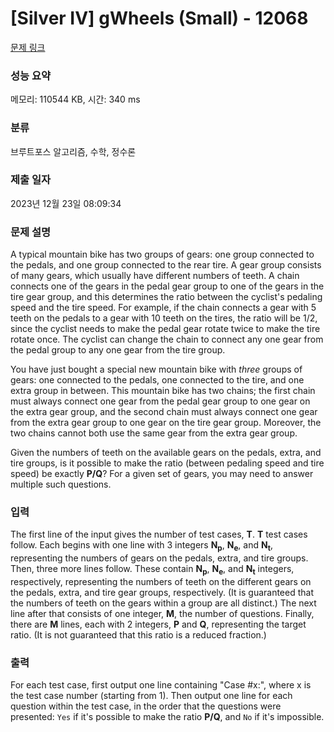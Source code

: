 # [Silver IV] gWheels (Small) - 12068 

[문제 링크](https://www.acmicpc.net/problem/12068) 

### 성능 요약

메모리: 110544 KB, 시간: 340 ms

### 분류

브루트포스 알고리즘, 수학, 정수론

### 제출 일자

2023년 12월 23일 08:09:34

### 문제 설명

<p>A typical mountain bike has two groups of gears: one group connected to the pedals, and one group connected to the rear tire. A gear group consists of many gears, which usually have different numbers of teeth. A chain connects one of the gears in the pedal gear group to one of the gears in the tire gear group, and this determines the ratio between the cyclist's pedaling speed and the tire speed. For example, if the chain connects a gear with 5 teeth on the pedals to a gear with 10 teeth on the tires, the ratio will be 1/2, since the cyclist needs to make the pedal gear rotate twice to make the tire rotate once. The cyclist can change the chain to connect any one gear from the pedal group to any one gear from the tire group.</p>

<p>You have just bought a special new mountain bike with <em>three</em> groups of gears: one connected to the pedals, one connected to the tire, and one extra group in between. This mountain bike has two chains; the first chain must always connect one gear from the pedal gear group to one gear on the extra gear group, and the second chain must always connect one gear from the extra gear group to one gear on the tire gear group. Moreover, the two chains cannot both use the same gear from the extra gear group.</p>

<p>Given the numbers of teeth on the available gears on the pedals, extra, and tire groups, is it possible to make the ratio (between pedaling speed and tire speed) be exactly <strong>P/Q</strong>? For a given set of gears, you may need to answer multiple such questions.</p>

### 입력 

 <p>The first line of the input gives the number of test cases, <strong>T</strong>. <strong>T</strong> test cases follow. Each begins with one line with 3 integers <strong>N<sub>p</sub></strong>, <strong>N<sub>e</sub></strong>, and <strong>N<sub>t</sub></strong>, representing the numbers of gears on the pedals, extra, and tire groups. Then, three more lines follow. These contain <strong>N<sub>p</sub></strong>, <strong>N<sub>e</sub></strong>, and <strong>N<sub>t</sub></strong> integers, respectively, representing the numbers of teeth on the different gears on the pedals, extra, and tire gear groups, respectively. (It is guaranteed that the numbers of teeth on the gears within a group are all distinct.) The next line after that consists of one integer, <strong>M</strong>, the number of questions. Finally, there are <strong>M</strong> lines, each with 2 integers, <strong>P</strong> and <strong>Q</strong>, representing the target ratio. (It is not guaranteed that this ratio is a reduced fraction.)</p>

### 출력 

 <p>For each test case, first output one line containing "Case #x:", where x is the test case number (starting from 1). Then output one line for each question within the test case, in the order that the questions were presented: <code>Yes</code> if it's possible to make the ratio <strong>P/Q</strong>, and <code>No</code> if it's impossible.</p>

